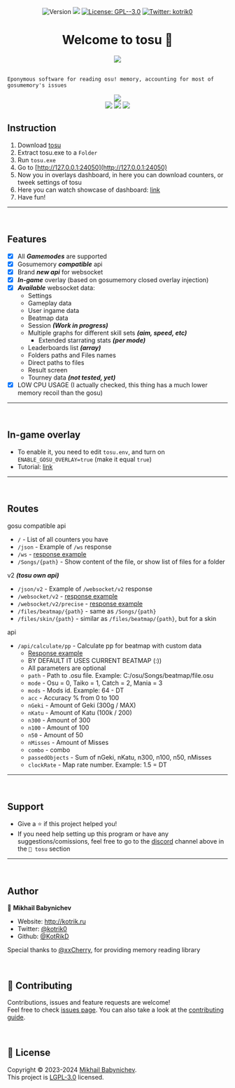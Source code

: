  <p align="center">
  <img alt="Version" src="https://img.shields.io/github/release/tosuapp/tosu.svg?style=for-the-badge&color=%235686A2" />
  <img src="https://img.shields.io/badge/node-%3E%3D20.11.1-45915E.svg?style=for-the-badge&logo=node.js&logoColor=white" />
  <a href="https://github.com/tosuapp/tosu/blob/master/LICENSE" target="_blank"><img alt="License: GPL--3.0" src="https://img.shields.io/github/license/tosuapp/tosu?style=for-the-badge&color=%23A27456" /></a>
  <a href="https://twitter.com/kotrik0" target="_blank"><img alt="Twitter: kotrik0" src="https://img.shields.io/badge/kotrik0-1DA1F2?style=for-the-badge&logo=twitter&logoColor=white" /></a>
</p>


<h1 align="center">Welcome to tosu 👋</h1>
<div align="center">
<img src=".github/logo.png" />
</div>

<br>



```text
Eponymous software for reading osu! memory, accounting for most of gosumemory's issues
```


<div  align="center">
<a href="https://boosty.to/kotrik/donate"><img src=".github/button-boosty.png" /></a><br>
<a href="https://github.com/tosuapp/tosu/releases/latest"><img src=".github/button-download.png" /></a>
<a href="https://discord.gg/WX7BTs8kwh"><img src=".github/button-discord.png" /></a>
<a href="https://github.com/tosuapp/counters/tree/master/counters"><img src=".github/button-counters.png" /></a>
</div>


Instruction
---
1. Download [tosu](https://github.com/tosuapp/tosu/releases/latest)
2. Extract tosu.exe to a `Folder`
3. Run `tosu.exe`
4. Go to [http://127.0.0.1:24050](http://127.0.0.1:24050)
5. Now you in overlays dashboard, in here you can download counters, or tweek settings of tosu
6. Here you can watch showcase of dashboard: [link](https://youtu.be/3eW4TD_zwhM)
8. Have fun!
---

<br>

Features
---
- [x] All _**Gamemodes**_ are supported
- [x] Gosumemory _**compatible**_ api
- [X] Brand _**new api**_ for websocket
- [x] _**In-game**_ overlay (based on gosumemory closed overlay injection)
- [x] _**Available**_ websocket data:
  - Settings
  - Gameplay data
  - User ingame data
  - Beatmap data
  - Session _**(Work in progress)**_
  - Multiple graphs for different skill sets _**(aim, speed, etc)**_
    - Extended starrating stats _**(per mode)**_ 
  - Leaderboards list _**(array)**_
  - Folders paths and Files names
  - Direct paths to files
  - Result screen
  - Tourney data _**(not tested, yet)**_
- [X] LOW CPU USAGE (I actually checked, this thing has a much lower memory recoil than the gosu)
---

<br>

In-game overlay
---
- To enable it, you need to edit `tosu.env`, and turn on `ENABLE_GOSU_OVERLAY=true` (make it equal `true`)
- Tutorial: [link](https://github.com/tosuapp/tosu/wiki/How-to-enable-ingame-overlay)
---


<br>

Routes
---
gosu compatible api
- `/` - List of all counters you have
- `/json` - Example of `/ws` response
- `/ws` - [response example](https://github.com/tosuapp/tosu/wiki/v1-websocket-api-response)
- `/Songs/{path}` - Show content of the file, or show list of files for a folder

v2 _**(tosu own api)**_
- `/json/v2` - Example of `/websocket/v2` response
- `/websocket/v2` - [response example](https://github.com/tosuapp/tosu/wiki/v2-websocket-api-response)
- `/websocket/v2/precise` - [response example](https://github.com/tosuapp/tosu/wiki/v2-precise-websocket-api-response)
- `/files/beatmap/{path}` - same as `/Songs/{path}`
- `/files/skin/{path}` - similar as `/files/beatmap/{path}`, but for a skin

api
- `/api/calculate/pp` - Calculate pp for beatmap with custom data
  - [Response example](https://github.com/tosuapp/tosu/wiki/api-calculate-pp-response-example)
  - BY DEFAULT IT USES CURRENT BEATMAP (:))
  - All parameters are optional
  - `path` - Path to .osu file. Example: C:/osu/Songs/beatmap/file.osu
  - `mode` - Osu = 0, Taiko = 1, Catch = 2, Mania = 3
  - `mods` - Mods id. Example: 64 - DT
  - `acc` - Accuracy % from 0 to 100
  - `nGeki` - Amount of Geki (300g / MAX)
  - `nKatu` - Amount of Katu (100k / 200)
  - `n300` - Amount of 300
  - `n100` - Amount of 100
  - `n50` - Amount of 50
  - `nMisses` - Amount of Misses
  - `combo` - combo
  - `passedObjects` - Sum of nGeki, nKatu, n300, n100, n50, nMisses
  - `clockRate` - Map rate number. Example: 1.5 = DT
---


<br />

Support
---
- Give a ⭐️ if this project helped you!
- If you need help setting up this program or have any suggestions/comissions, feel free to go to the [discord](https://discord.gg/WX7BTs8kwh) channel above in the `🔵 tosu` section
---

<br />

## Author
👤 **Mikhail Babynichev**
* Website: http://kotrik.ru
* Twitter: [@kotrik0](https://twitter.com/kotrik0)
* Github: [@KotRikD](https://github.com/KotRikD)

Special thanks to [@xxCherry](https://github.com/xxCherry), for providing memory reading library

<br />

## 🤝 Contributing

Contributions, issues and feature requests are welcome!<br />Feel free to check [issues page](https://github.com/tosuapp/tosu/issues). You can also take a look at the [contributing guide](https://github.com/tosuapp/tosu/blob/master/CONTRIBUTING.md).

<br />

## 📝 License

Copyright © 2023-2024 [Mikhail Babynichev](https://github.com/KotRikD).<br />
This project is [LGPL-3.0](https://github.com/tosuapp/tosu/blob/master/LICENSE) licensed.
